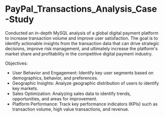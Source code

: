 # PayPal_Transactions_Analysis_Case-Study
Conducted an in-depth MySQL analysis of a global digital payment platform to increase transaction volume and improve user satisfaction. The goal is to identify actionable insights from the transaction data that can drive strategic decisions, improve risk management, and ultimately increase the platform's market share and profitability in the competitive digital payment industry.

Objectives:

* User Behavior and Engagement: Identify key user segments based on demographics, behavior, and preferences.
* Geographic Insights: Analyze geographic distribution of users to identify key markets.
* Sales Optimization: Analyzing sales data to identify trends, opportunities, and areas for improvement.
* Platform Performance: Track key performance indicators (KPIs) such as transaction volume, high value transactions, and revenue.


